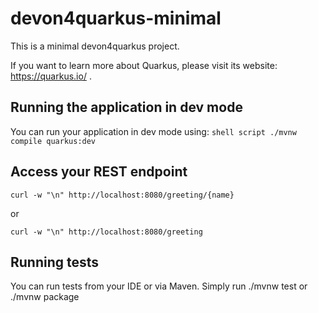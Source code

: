 # devon4quarkus-minimal
This is a minimal devon4quarkus project.

If you want to learn more about Quarkus, please visit its website: https://quarkus.io/ .

## Running the application in dev mode

You can run your application in dev mode using: `shell script ./mvnw compile quarkus:dev `

## Access your REST endpoint

`curl -w "\n" http://localhost:8080/greeting/{name} `

or

`curl -w "\n" http://localhost:8080/greeting `

## Running tests

You can run tests from your IDE or via Maven. Simply run ./mvnw test or ./mvnw package

